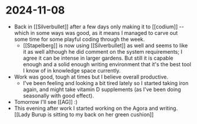 # 2024-11-08
- Back in [[Silverbullet]] after a few days only making it to [[codium]] -- which in some ways was good, as it means I managed to carve out some time for some playful coding through the week.
  - [[Stapelberg]] is now using [[Silverbullet]] as well and seems to like it as well although he did comment on the system requirements; I agree it can be intense in larger gardens. But still it is capable enough and a solid enough writing environment that it's the best tool I know of in knowledge space currently.
- Work was good, tough at times but I believe overall productive.
  - I've been feeling and looking a bit tired lately so I started taking iron again, and might take vitamin D supplements (as I've been doing seasonally with good effect).
- Tomorrow I'll see [[AG]] :)
- This evening after work I started working on the Agora and writing. [[Lady Burup is sitting to my back on her green cushion]]